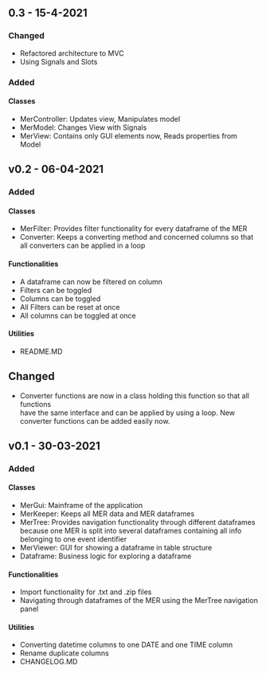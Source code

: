 ## 0.3 - 15-4-2021
### Changed
- Refactored architecture to MVC
- Using Signals and Slots

### Added
#### Classes
- MerController: Updates view, Manipulates model
- MerModel: Changes View with Signals
- MerView: Contains only GUI elements now, Reads properties from Model

## v0.2 - 06-04-2021
### Added
#### Classes
- MerFilter: Provides filter functionality for every dataframe of the MER
- Converter: Keeps a converting method and concerned columns so that all 
  converters can be applied in a loop

#### Functionalities
- A dataframe can now be filtered on column
- Filters can be toggled
- Columns can be toggled
- All Filters can be reset at once
- All columns can be toggled at once

#### Utilities
- README.MD

## Changed
- Converter functions are now in a class holding this function so that all functions  
have the same interface and can be applied by using a loop. New converter functions can be added easily now.

## v0.1 - 30-03-2021
### Added
#### Classes
- MerGui: Mainframe of the application
- MerKeeper: Keeps all MER data and MER dataframes
- MerTree: Provides navigation functionality through different dataframes  
  because one MER is split into several dataframes containing all info belonging to one event identifier  
- MerViewer: GUI for showing a dataframe in table structure
- Dataframe: Business logic for exploring a dataframe
  
#### Functionalities
- Import functionality for .txt and .zip files
- Navigating through dataframes of the MER using the MerTree navigation panel  

#### Utilities
- Converting datetime columns to one DATE and one TIME column
- Rename duplicate columns
- CHANGELOG.MD


